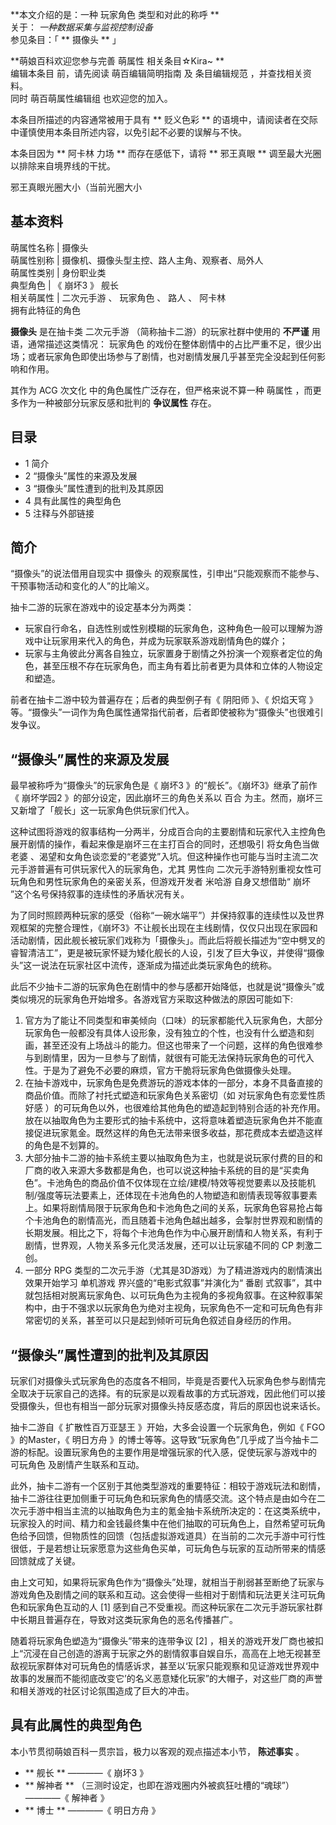 **本文介绍的是：一种 玩家角色  类型和对此的称呼 **  
关于： _一种数据采集与监视控制设备_  
参见条目：「 ** 摄像头  ** 」

**萌娘百科欢迎您参与完善 萌属性  相关条目☆Kira~ **  
编辑本条目  前，请先阅读  萌百编辑简明指南  及  条目编辑规范  ，并查找相关资料。  
同时  萌百萌属性编辑组  也欢迎您的加入。

本条目所描述的内容通常被用于具有 ** 贬义色彩  ** 的语境中，请阅读者在交际中谨慎使用本条目所述内容，以免引起不必要的误解与不快。

本条目因为 ** 阿卡林  力场 ** 而存在感低下，请将 ** 邪王真眼  ** 调至最大光圈以排除来自境界线的干扰。

邪王真眼光圈大小（当前光圈大小

**基本资料**  
---  
萌属性名称  |  摄像头   
萌属性别称  |  摄像机、摄像头型主控、路人主角、观察者、局外人   
萌属性类别  |  身份职业类   
典型角色  |  《  崩坏3  》  舰长   
相关萌属性  |  二次元手游  、  玩家角色  、  路人  、  阿卡林   
拥有此特征的角色  
  
**摄像头** 是在抽卡类  二次元手游  （简称抽卡二游）的玩家社群中使用的 **不严谨** 用语，通常描述这类情况：  玩家角色
的戏份在整体剧情中的占比严重不足，很少出场；或者玩家角色即使出场参与了剧情，也对剧情发展几乎甚至完全没起到任何影响和作用。

其作为  ACG  次文化  中的角色属性广泛存在，但严格来说不算一种  萌属性  ，而更多作为一种被部分玩家反感和批判的 **争议属性** 存在。

##  目录

  * 1  简介 
  * 2  “摄像头”属性的来源及发展 
  * 3  “摄像头”属性遭到的批判及其原因 
  * 4  具有此属性的典型角色 
  * 5  注释与外部链接 

##  简介

“摄像头”的说法借用自现实中  摄像头  的观察属性，引申出“只能观察而不能参与、干预事物活动和变化的人”的比喻义。

抽卡二游的玩家在游戏中的设定基本分为两类：

  * 玩家自行命名，自选性别或性别模糊的玩家角色，这种角色一般可以理解为游戏中让玩家用来代入的角色，并成为玩家联系游戏剧情角色的媒介； 
  * 玩家与主角彼此分离各自独立，玩家置身于剧情之外扮演一个观察者定位的角色，甚至压根不存在玩家角色，而主角有着比前者更为具体和立体的人物设定和塑造。 

前者在抽卡二游中较为普遍存在；后者的典型例子有《  阴阳师  》、《  炽焰天穹
》等。“摄像头”一词作为角色属性通常指代前者，后者即使被称为“摄像头”也很难引发争议。

##  “摄像头”属性的来源及发展

最早被称呼为“摄像头”的玩家角色是《  崩坏3  》的“舰长”。《崩坏3》继承了前作《  崩坏学园2  》的部分设定，因此崩坏三的角色关系以  百合
为主。然而，崩坏三又新增了「舰长」这一玩家角色供玩家们代入。

这种试图将游戏的叙事结构一分两半，分成百合向的主要剧情和玩家代入主控角色展开剧情的操作，看起来像是崩坏三在主打百合的同时，还想吸引  将女角色当做老婆
、渴望和女角色谈恋爱的“老婆党”入坑。但这种操作也可能与当时主流二次元手游普遍有可供玩家代入的玩家角色，尤其  男性向
二次元手游特别重视女性可玩角色和男性玩家角色的亲密关系，但游戏开发者  米哈游  自身又想借助“  崩坏  ”这个名号保持叙事的连续性的矛盾状况有关。

为了同时照顾两种玩家的感受（俗称“一碗水端平”）并保持叙事的连续性以及世界观框架的完整合理性，《崩坏3》不让舰长出现在主线剧情，仅仅只出现在家园和活动剧情，因此舰长被玩家们戏称为「摄像头」。而此后将舰长描述为“空中劈叉的睿智清洁工”，更是被玩家怀疑为矮化舰长的人设，引发了巨大争议，并使得“摄像头”这一说法在玩家社区中流传，逐渐成为描述此类玩家角色的统称。

此后不少抽卡二游的玩家角色在剧情中的参与感都开始降低，也就是说“摄像头”或类似境况的玩家角色开始增多。各游戏官方采取这种做法的原因可能如下:

  1. 官方为了能让不同类型和审美倾向（口味）的玩家都能代入玩家角色，大部分玩家角色一般都没有具体人设形象，没有独立的个性，也没有什么塑造和刻画，甚至还没有上场战斗的能力。但这也带来了一个问题，这样的角色很难参与到剧情里，因为一旦参与了剧情，就很有可能无法保持玩家角色的可代入性。于是为了避免不必要的麻烦，官方干脆将玩家角色做摄像头处理。 
  2. 在抽卡游戏中，玩家角色是免费游玩的游戏本体的一部分，本身不具备直接的商品价值。而除了衬托式塑造和玩家角色关系密切（如  对玩家角色有恋爱性质好感  ）的可玩角色以外，也很难给其他角色的塑造起到特别合适的补充作用。放在以抽取角色为主要形式的抽卡系统中，这将意味着塑造玩家角色并不能直接促进玩家氪金。既然这样的角色无法带来很多收益，那花费成本去塑造这样的角色是不划算的。 
  3. 大部分抽卡二游的抽卡系统主要以抽取角色为主，也就是说玩家付费的目的和厂商的收入来源大多数都是角色，也可以说这种抽卡系统的目的是“买卖角色”。卡池角色的商品价值不仅体现在立绘/建模/特效等视觉要素以及技能机制/强度等玩法要素上，还体现在卡池角色的人物塑造和剧情表现等叙事要素上。如果将剧情局限于玩家角色和卡池角色之间的关系，玩家角色容易抢占每个卡池角色的剧情高光，而且随着卡池角色越出越多，会掣肘世界观和剧情的长期发展。相比之下，将每个卡池角色作为中心展开剧情和人物关系，有利于剧情，世界观，人物关系多元化灵活发展，还可以让玩家磕不同的  CP  刺激二创。 
  4. 一部分  RPG  类型的二次元手游（尤其是3D游戏）为了精进游戏内的剧情演出效果开始学习  单机游戏  界兴盛的“电影式叙事”并演化为“  番剧  式叙事”，其中就包括相对脱离玩家角色、以可玩角色为主视角的多视角叙事。在这种叙事架构中，由于不强求以玩家角色为绝对主视角，玩家角色不一定和可玩角色有非常密切的关系，甚至可以只是起到倾听可玩角色叙述自身经历的作用。 

##  “摄像头”属性遭到的批判及其原因

玩家们对摄像头式玩家角色的态度各不相同，毕竟是否要代入玩家角色参与剧情完全取决于玩家自己的选择。有的玩家是以观看故事的方式玩游戏，因此他们可以接受摄像头，但也有相当一部分玩家对摄像头持反感态度，背后的原因也说来话长。

抽卡二游自《  扩散性百万亚瑟王  》开始，大多会设置一个玩家角色，例如《  FGO  》的Master，《  明日方舟
》的博士等等。这导致“玩家角色”几乎成了当今抽卡二游的标配。设置玩家角色的主要作用是增强玩家的代入感，促使玩家与游戏中的  可玩角色
及剧情产生联系和互动。

此外，抽卡二游有一个区别于其他类型游戏的重要特征：相较于游戏玩法和剧情，抽卡二游往往更加侧重于可玩角色和玩家角色的情感交流。这个特点是由如今在二次元手游中相当主流的以抽取角色为主的氪金抽卡系统所决定的：在这类系统中，玩家投入的时间、精力和金钱最终集中在他们抽取的可玩角色上，自然希望可玩角色给予回馈，但物质性的回馈（包括虚拟游戏道具）在当前的二次元手游中可行性很低，于是若想让玩家愿意为这些角色买单，可玩角色与玩家的互动所带来的情感回馈就成了关键。

由上文可知，如果将玩家角色作为“摄像头”处理，就相当于削弱甚至断绝了玩家与游戏角色及剧情之间的联系和互动。这会使得一些相对于剧情和玩法更关注可玩角色和玩家角色互动的人
[1]  感到自己不受重视。而这种玩家在二次元手游玩家社群中长期且普遍存在，导致对这类玩家角色的恶名传播甚广。

随着将玩家角色塑造为“摄像头”带来的连带争议  [2]
，相关的游戏开发厂商也被扣上“沉浸在自己创造的游离于玩家之外的剧情叙事自娱自乐，高高在上地无视甚至敌视玩家群体对可玩角色的情感诉求，甚至以‘玩家只能观察和见证游戏世界观中故事的发展而不能彻底改变它’的名义恶意矮化玩家”的大帽子，对这些厂商的声誉和相关游戏的社区讨论氛围造成了巨大的冲击。

##  具有此属性的典型角色

本小节贯彻萌娘百科一贯宗旨，极力以客观的观点描述本小节， **陈述事实** 。

  * ** 舰长  ** ————《  崩坏3  》 
  * ** 解神者  ** （三测时设定，也即在游戏圈内外被疯狂吐槽的“魂球”）————《  解神者  》 
  * ** 博士  ** ————《  明日方舟  》 